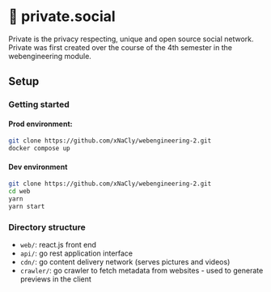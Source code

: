 # 🤠 private.social

Private is the privacy respecting, unique and open source social network. Private was first created over the course of the 4th semester in the webengineering module.

## Setup

### Getting started

#### Prod environment:

```bash
git clone https://github.com/xNaCly/webengineering-2.git
docker compose up
```

#### Dev environment

```bash
git clone https://github.com/xNaCly/webengineering-2.git
cd web
yarn
yarn start
```

### Directory structure

- `web/`: react.js front end
- `api/`: go rest application interface
- `cdn/`: go content delivery network (serves pictures and videos)
- `crawler/`: go crawler to fetch metadata from websites - used to generate previews in the client
